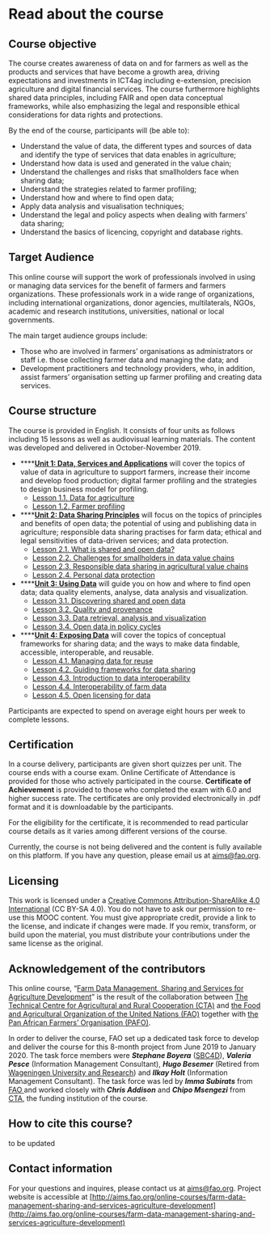 # Read about the course

## Course objective

The course creates awareness of data on and for farmers as well as the products and services that have become a growth area, driving expectations and investments in ICT4ag including e-extension, precision agriculture and digital financial services. The course furthermore highlights shared data principles, including FAIR and open data conceptual frameworks, while also emphasizing the legal and responsible ethical considerations for data rights and protections.

By the end of the course, participants will \(be able to\):

* Understand the value of data, the different types and sources of data and identify the type of services that data enables in agriculture; 
* Understand how data is used and generated in the value chain; 
* Understand the challenges and risks that smallholders face when sharing data;
* Understand the strategies related to farmer profiling; 
* Understand how and where to find open data; 
* Apply data analysis and visualisation techniques; 
* Understand the legal and policy aspects when dealing with farmers’ data sharing; 
* Understand the basics of licencing, copyright and database rights.

## Target Audience

This online course  will support the work of professionals involved in using or managing data services for the benefit of farmers and farmers organizations. These professionals work in a wide range of organizations, including international organizations, donor agencies, multilaterals, NGOs, academic and research institutions, universities, national or local governments.

The main target audience groups include:

* Those who are involved in farmers’ organisations as administrators or staff i.e. those collecting farmer data and managing the data; and
* Development practitioners and technology providers, who, in addition,  assist farmers’ organisation setting up farmer profiling and creating data services.

## Course structure

The course is provided in English. It consists of four units as follows including 15 lessons as well as audiovisual learning materials. The content was developed and delivered in October-November 2019.

* \*\*\*\*[**Unit 1: Data, Services and Applications**](https://aims.gitbook.io/farm-data-mooc/unit-1-data-services-and-applications) will cover the topics of value of data in agriculture to support farmers, increase their income and develop food production; digital farmer profiling and the strategies to design business model for profiling. 
  * [Lesson 1.1. Data for agriculture](https://aims.gitbook.io/farm-data-mooc/unit-1-data-services-and-applications/lesson-1.1-data-for-agriculture)
  * [Lesson 1.2. Farmer profiling](https://aims.gitbook.io/farm-data-mooc/unit-1-data-services-and-applications/lesson-1.2-farmer-level-data-and-farmer-profiling) 
* \*\*\*\*[**Unit 2: Data Sharing Principles**](https://aims.gitbook.io/farm-data-mooc/untitled) will focus on the topics of principles and benefits of open data; the potential of using and publishing data in agriculture; responsible data sharing practises for farm data; ethical and legal sensitivities of data-driven services; and data protection.
  * [Lesson 2.1. What is shared and open data? ](https://aims.gitbook.io/farm-data-mooc/untitled/lesson-2.1-what-is-shared-and-open-data)
  * [Lesson 2.2. Challenges for smallholders in data value chains](https://aims.gitbook.io/farm-data-mooc/untitled/lesson-2.2-challenges-for-smallholders-in-data-value-chains)
  * [Lesson 2.3. Responsible data sharing in agricultural value chains](https://aims.gitbook.io/farm-data-mooc/untitled/untitled-2)
  * [Lesson 2.4. Personal data protection](https://aims.gitbook.io/farm-data-mooc/untitled/untitled-1)
* \*\*\*\*[**Unit 3: Using Data**](https://aims.gitbook.io/farm-data-mooc/unit-3-using-data) will guide you on how and where to find open data; data quality elements, analyse, data analysis and visualization.
  * [Lesson 3.1. Discovering shared and open data](https://aims.gitbook.io/farm-data-mooc/unit-3-using-data/lesson-3.1-discovering-open-data)
  * [Lesson 3.2. Quality and provenance](https://aims.gitbook.io/farm-data-mooc/unit-3-using-data/lesson-3.2-quality-and-provenance)
  * [Lesson 3.3. Data retrieval, analysis and visualization](https://aims.gitbook.io/farm-data-mooc/unit-3-using-data/lesson-3.3-data-analysis-and-visualization)
  * [Lesson 3.4. Open data in policy cycles](https://aims.gitbook.io/farm-data-mooc/unit-3-using-data/lesson-3.4-open-data-in-policy-cycles)
* \*\*\*\*[**Unit 4: Exposing Data**](https://aims.gitbook.io/farm-data-mooc/unit-4-exposing-data) will cover the topics of conceptual frameworks for sharing data; and the ways to make data findable, accessible, interoperable, and reusable.
  * [Lesson 4.1. Managing data for reuse](https://aims.gitbook.io/farm-data-mooc/unit-4-exposing-data/lesson-4.1-managing-data-for-reuse)
  * [Lesson 4.2. Guiding frameworks for data sharing](https://aims.gitbook.io/farm-data-mooc/unit-4-exposing-data/lesson-4.2-guiding-frameworks-for-data-sharing)
  * [Lesson 4.3. Introduction to data interoperability](https://aims.gitbook.io/farm-data-mooc/unit-4-exposing-data/lesson-4.3-introduction-to-data-interoperability)
  * [Lesson 4.4. Interoperability of farm data](https://aims.gitbook.io/farm-data-mooc/unit-4-exposing-data/untitled-2)
  * [Lesson 4.5. Open licensing for data](https://aims.gitbook.io/farm-data-mooc/unit-4-exposing-data/untitled-1)

Participants are expected to spend on average eight hours per week to complete lessons.

## Certification

In a course delivery, participants are given short quizzes per unit. The course ends with a course exam. Online Certificate of Attendance is provided for those who actively participated in the course. **Certificate of Achievement** is provided to those who completed the exam with 6.0 and higher success rate. The certificates are only provided electronically in .pdf format and it is downloadable by the participants.

For the eligibility for the certificate, it is recommended to read particular course details as it varies among different versions of the course. 

Currently, the course is not being delivered and the content is fully available on this platform. If you have any question, please email us at aims@fao.org. 

## Licensing

This work is licensed under a [Creative Commons Attribution-ShareAlike 4.0 International](https://creativecommons.org/licenses/by-sa/4.0/legalcode) \(CC BY-SA 4.0\). You do not have to ask our permission to re-use this MOOC content. You must give appropriate credit, provide a link to the license, and indicate if changes were made. If you remix, transform, or build upon the material, you must distribute your contributions under the same license as the original.

## Acknowledgement of the contributors

This online course,  “[Farm Data Management, Sharing and Services for Agriculture Development](http://aims.fao.org/online-courses/farm-data-management-sharing-and-services-agriculture-development)” is the result of the collaboration between [The Technical Centre for Agricultural and Rural Cooperation \(CTA\)](https://www.cta.int/en) and [the Food and Agricultural Organization of the United Nations \(FAO\)](http://www.fao.org/home/en/) together with [the Pan African Farmers’ Organisation \(PAFO\)](http://pafo-africa.org/).

In order to deliver the course, FAO set up a dedicated task force to develop and deliver the course for this 8-month project from June 2019 to January 2020. The task force members were _**Stephane Boyera**_ \([SBC4D](http://www.sbc4d.com)\), _**Valeria Pesce**_ \(Information Management Consultant\), _**Hugo Besemer**_ \(Retired from [Wageningen University and Research](https://www.wur.nl/)\) and _**Ilkay Holt**_ \(Information Management Consultant\). The task force was led by _**Imma Subirats**_ from [FAO ](http://www.fao.org/home/en/)and worked closely with _**Chris Addison**_ and _**Chipo Msengezi**_ from [CTA](https://www.cta.int/en), the funding institution of the course.

## How to cite this course? 

to be updated 

## Contact information

For your questions and inquires, please contact us at aims@fao.org. Project website is accessible at [http://aims.fao.org/online-courses/farm-data-management-sharing-and-services-agriculture-development](http://aims.fao.org/online-courses/farm-data-management-sharing-and-services-agriculture-development)


